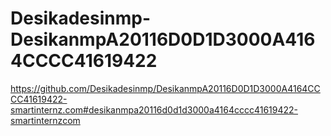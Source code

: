 # Desikadesinmp-DesikanmpA20116D0D1D3000A4164CCCC41619422
https://github.com/Desikadesinmp/DesikanmpA20116D0D1D3000A4164CCCC41619422-smartinternz.com#desikanmpa20116d0d1d3000a4164cccc41619422-smartinternzcom
